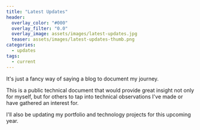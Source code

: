```yaml
---
title: "Latest Updates"
header:
  overlay_color: "#000"
  overlay_filter: "0.0"
  overlay_image: assets/images/latest-updates.jpg
  teaser: assets/images/latest-updates-thumb.png
categories:
  - updates
tags:
  - current
---
```


It's just a fancy way of saying a blog to document my journey.

This is a public technical document that would provide great insight not only for myself, but for others to tap into technical observations I've made or have gathered an interest for.

I'll also be updating my portfolio and technology projects for this upcoming year.
